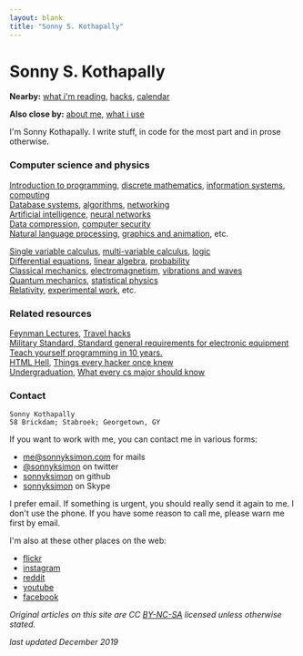 ```yaml
---
layout: blank
title: "Sonny S. Kothapally"
---
```


# Sonny S. Kothapally

**Nearby:** [what i'm reading](/reading), [hacks](/hacks), [calendar](http://calendar.google.com/calendar/embed?src=sonnyksimon@gmail.com)

**Also close by:** [about me](/about), [what i use](/usesthis)

I'm Sonny Kothapally. I write stuff, in code for the most part and in prose otherwise.

### Computer science and physics

[Introduction to programming](/csp/sicp), [discrete mathematics](/csp/discrete), [information systems](/csp/is), [computing](/csp/comp)
<br/>
[Database systems](/csp/db), [algorithms](/csp/algo), [networking](/csp/net)
<br/>
[Artificial intelligence](/csp/ai), [neural networks](/csp/nn)
<br/>
[Data compression](/csp/datcomprs), [computer security](/csp/compsec)
<br/>
[Natural language processing](/csp/nlp), [graphics and animation](/csp/graphanim), etc.

[Single variable calculus](/csp/calc1), [multi-variable calculus](/csp/calc2), [logic](/csp/logic)
<br/>
[Differential equations](/csp/diffeq), [linear algebra](/csp/linalg), [probability](/csp/prob)
<br/>
[Classical mechanics](/csp/mech), [electromagnetism](/csp/em), [vibrations and waves](/csp/vibwav)
<br/>
[Quantum mechanics](/csp/qmech), [statistical physics](/csp/statphys)
<br/>
[Relativity](/csp/rel), [experimental work](/csp/exp), etc.

### Related resources

[Feynman Lectures](http://www.feynmanlectures.caltech.edu/), [Travel hacks](http://matt.might.net/articles/travel-hacks/)
<br/>
[Military Standard, Standard general requirements for electronic equipment](http://everyspec.com/MIL-STD/MIL-STD-0300-0499/MIL-STD-454N_9160/)
<br/>
[Teach yourself programming in 10 years.](http://norvig.com/21-days.html)
<br/>
[HTML Hell](http://catb.org/~esr/html-hell.html), [Things every hacker once knew](http://www.catb.org/~esr/faqs/things-every-hacker-once-knew/)
<br/>
[Undergraduation](http://www.paulgraham.com/college.html), [What every cs major should know](http://matt.might.net/articles/what-cs-majors-should-know/)

### Contact

```
Sonny Kothapally
58 Brickdam; Stabroek; Georgetown, GY 
```

If you want to work with me, you can contact me in various forms:

* [me@sonnyksimon.com](mailto:me@sonnyksimon.com) for mails
* [@sonnyksimon](http://twitter.com/sonnyksimon) on twitter
* [sonnyksimon](http://github.com/sonnyksimon) on github
* [sonnyksimon](skype:sonnyksimon?chat) on Skype

I prefer email. If something is urgent, you should really send it again to me. I don't use the phone. If you have some reason to call me, please warn me first by email. 

I'm also at these other places on the web:

* [flickr](http://flickr.com/sonnyksimon)
* [instagram](http://instagram.com/sonnyksimon) 
* [reddit](http://reddit.com/u/sonnyksimon) 
* [youtube](http://youtube.com/sonnyksimon)
* [facebook](http://facebook.com/sonny.kothapally)

*Original articles on this site are CC [BY-NC-SA](http://creativecommons.org/licenses/by-nc-sa/4.0/legalcode) licensed unless otherwise stated.*

*last updated December 2019*
